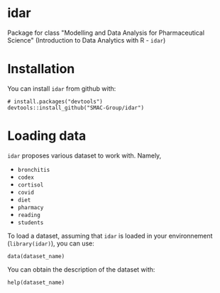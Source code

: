 # idar
Package for class "Modelling and Data Analysis for Pharmaceutical Science" (Introduction to Data Analytics with R - `idar`)

# Installation
You can install `idar` from github with:

```
# install.packages("devtools")
devtools::install_github("SMAC-Group/idar")
```

# Loading data
`idar` proposes various dataset to work with. Namely, 

- `bronchitis`
- `codex`
- `cortisol`
- `covid`
- `diet`
- `pharmacy`
- `reading`
- `students`

To load a dataset, assuming that `idar` is loaded in your environnement (`library(idar)`), you can use:
```
data(dataset_name)
```

You can obtain the description of the dataset with:
```
help(dataset_name)
```

